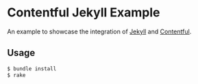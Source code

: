 # Contentful Jekyll Example

An example to showcase the integration of [Jekyll][1] and [Contentful][2].

## Usage

```bash
$ bundle install
$ rake
```

[1]: http://jekyllrb.com
[2]: https://www.contentful.com

